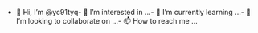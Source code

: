 - 👋 Hi, I’m @yc91tyq- 👀 I’m interested in ...- 🌱 I’m currently learning ...- 💞️ I’m looking to collaborate on ...- 📫 How to reach me ...<!---yc91tyq/yc91tyq is a ✨ special ✨ repository because its `README.md` (this file) appears on your GitHub profile.You can click the Preview link to take a look at your changes.--->
